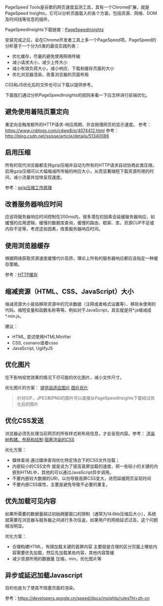 PageSpeed Tools是谷歌的网页速度监测工具，其有一个Chrome扩展，就是PageSpeed Insights，它可以分析页面载入的各个方面，包括资源、网络、DOM及时间线等信息的插件。

PageSpeedInsights下载链接：[PageSpeedInsights](https://chrome.google.com/webstore/detail/pagespeed-insights-with-p/lanlbpjbalfkflkhegagflkgcfklnbnh?hl=zh-CN)

安装完成之后，会在Chrome开发者工具上多一个PageSpeed项。PageSpeed的分析基于一个分为5类的最佳实践列表：
* 优化缓存，尽量的避免使用网络传输
* 减小请求大小，减少上传大小
* 减小有效负荷大小，减小响应、下载和缓存页面的大小
* 优化浏览器渲染，改善浏览器的页面布局

CSS和JS优化后的文件也可以下载以提供参考。

下面我们通过分析PageSpeedInsights的规则来看一下应怎样进行前端优化。

## 避免使用着陆页重定向

重定向会触发额外的HTTP请求-响应周期，并会拖慢网页的显示速度。
参考：https://www.cnblogs.com/cdwp8/p/4074412.html
参考：http://blog.csdn.net/ssisse/article/details/51340086

## 启用压缩

所有的现代浏览器都支持gzip压缩并自动为所有的HTTP请求自动协商此类压缩，启用gzip压缩可以大幅缩减所传输的响应大小，从而显著缩短下载资源所用的时间，减小流量并加快呈现速度。

参考：[gzip压缩工作原理](./gzip压缩工作原理.md)

## 改善服务器响应时间

应该将服务器响应时间控制在200ms内，很多潜在的因素会延缓服务器响应，如缓慢的应用逻辑，缓慢的数据库查询，缓慢的路由、框架、库，资源CUP不足或内存不足等，考虑这些因素，改善服务器响应时间。

## 使用浏览器缓存

根据网络获取资源速度缓慢代价高昂，理论上所有的服务器响应都应该指定一种缓存策略。

参考：[HTTP缓存](../网络/HTTP缓存.md)

## 缩减资源（HTML、CSS、JavaScript）大小

缩减资源大小是指移除资源中的冗余数据（注释或者格式设置等）、移除未使用的代码、缩短变量和函数名称等等。例如对于JavaScript，其实就是将*.js缩减成*.min.js。

建议：
* HTML, 尝试使用HTMLMinifier
* CSS, cssnano或者csso
* JavaScript, UglifyJS

## 优化图片

在不影响视觉效果的情况下尽可能的优化图片，减小文件尺寸。

优化图片的方案：
[提供自适应图片](https://developers.google.cn/web/fundamentals/design-and-ux/responsive/images?hl=zh-cn)
[图片优化](https://developers.google.cn/web/fundamentals/performance/optimizing-content-efficiency/image-optimization?hl=zh-cn#image_optimization_checklist)

> 针对GIF，JPEG和PNG的图片可以直接从PageSpeedInsights下载经过优化后的图片

## 优化CSS发送

浏览器必须先处理当前网页的所有样式和布局信息，才会呈现内容。参考：
[渲染树构建、布局和绘制](https://developers.google.cn/web/fundamentals/performance/critical-rendering-path/render-tree-construction?hl=zh-cn)
[阻塞渲染的CSS](https://developers.google.cn/web/fundamentals/performance/critical-rendering-path/render-blocking-css?hl=zh-cn)

优化方案：
* 媒体查询
  通过媒体查询优化特定场合下的CSS文件加载；
* 内嵌较小的CSS文件
  就是说为了提高首屏加载的速度，把一些较小的关键的内嵌到HTML中，其他的可以通过JavaScript异步调用。
* 不要内嵌较大数据的URI，以勿导致首屏CSS变大，进而延缓网页呈现时间
* 不要内嵌CSS属性，主要是避免导致不必要的重复。

## 优先加载可见内容

如果所需要的数据量超过初始拥塞窗口的限制（通常为14.6kb压缩后大小），系统就需要在浏览器与服务器之间进行多次往返，如果用户的网络延迟过高，这个问题相当明显。

优化方案：
* 合理构建HTML，有限加载关键的首屏内容
  主要就是合理的区分页面上哪些内容需要优先加载，然后先加载某些内容，其他内容暂缓
* 减少资源所用的数据量
  压缩，min，优化图片等

## 异步或延迟加载Javascript

目的也是为了使其不阻塞页面的渲染。

参考：https://developers.google.cn/speed/docs/insights/rules?hl=zh-cn
